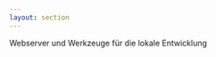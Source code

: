 ```yaml
---
layout: section
---
```


<EmojiTitle title="Lokale Entwicklung" emoji="💻">
  Webserver und Werkzeuge für die lokale Entwicklung
</EmojiTitle>

<PageNumber/>
